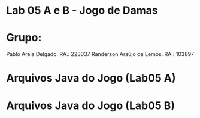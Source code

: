 # Lab 05 A e B - Jogo de Damas

# Grupo:

Pablo Areia Delgado. RA.: 223037
Randerson Araújo de Lemos. RA.: 103897

# Arquivos Java do Jogo (Lab05 A)
# Arquivos Java do Jogo (Lab05 B)
